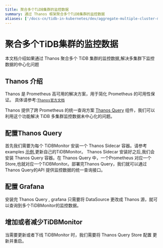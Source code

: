 ```yaml
---
title: 聚合多个TiDB集群的监控数据
summary: 通过 Thanos 框架聚合多个TiDB集群的监控数据
aliases: ['/docs-cn/tidb-in-kubernetes/dev/aggregate-multiple-cluster-monitor-data/']
---
```


# 聚合多个TiDB集群的监控数据

本文档介绍如果通过 Thanos 聚合多个 TiDB 集群的监控数据,解决多集群下监控数据的中心化问题

## Thanos 介绍

Thanos 是 Prometheus 高可用的解决方案，用于简化 Prometheus 的可用性保证。 具体请参考:[`Thanos官方文档`](https://thanos.io/design.md/)

Thanos 提供了跨 Prometheus 的统一查询方案 [Thanos Query](https://thanos.io/components/query.md/) 组件，我们可以利用这个功能解决 TiDB 多集群监控数据未中心化的问题。

## 配置Thanos Query

首先我们需要为每个 TiDBMonitor 安装一个 Thanos Sidecar 容器。请参考 examples [示例](https://github.com/pingcap/tidb-operator/tree/master/examples/monitor-with-thanos/README.md),更新自己的TiDBMonitor。
Thanos Sidecar 安装好之后,我们会安装 Thanos Query 容器。在 Thanos Query 中，一个Prometheus 对应一个Store,也就对应一个TiDBMonitor。部署完Thanos Query，我们就可以通过Thanos Query的API 提供监控数据的统一查询接口。


## 配置 Grafana
安装完 Thanos Query , grafana 只需要将 DataSource 更改成 Thanos 源，就可以查询到多个TiDBMonitor的监控数据。

## 增加或者减少TiDBMonitor
当需要更新或者下线 TiDBMonitor 时，我们需要将 Thanos Query Store 配置 更新并重启。



